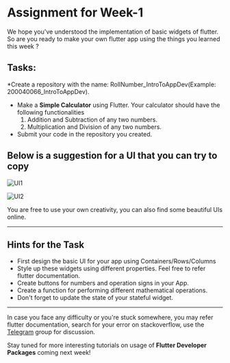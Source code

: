 # Assignment for Week-1

We hope you've understood the implementation of basic widgets of flutter. So are you ready to make your own flutter app using the things you learned this week ? 

## Tasks:
*Create a repository with the name: RollNumber_IntroToAppDev(Example: 200040066_IntroToAppDev).
* Make a **Simple Calculator** using Flutter. Your calculator should have the following functionalities
    1. Addition and Subtraction of any two numbers.
    2. Multiplication and Division of any two numbers.
* Submit your code in the repository you created.

## Below is a suggestion for a UI that you can try to copy 

![UI1](https://github.com/ishit16/TSS-2021/blob/main/Intro%20to%20App%20Development/Week-1/UI1.PNG) 

![UI2](https://github.com/ishit16/TSS-2021/blob/main/Intro%20to%20App%20Development/Week-1/UI2.PNG)

You are free to use your own creativity, you can also find some beautiful UIs online.

-----

## Hints for the Task
* First design the basic UI for your app using Containers/Rows/Columns
* Style up these widgets using different properties. Feel free to refer flutter documentation.
* Create buttons for numbers and operation signs in your App.
* Create a function for performing different mathematical operations.
* Don't forget to update the state of your stateful widget.

-----

In case you face any difficulty or you're stuck somewhere, you may refer flutter documentation, search for your error on stackoverflow, use the [Telegram]("https://t.me/joinchat/dFVpJNj0dos3NjQ9") group for discussion.

Stay tuned for more interesting tutorials on usage of **Flutter Developer Packages** coming next week!

